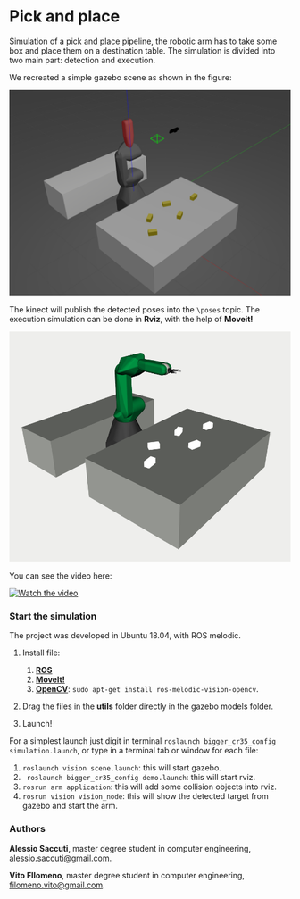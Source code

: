 # Pick and place

Simulation of a pick and place pipeline, the robotic arm has to take some box and place them on a destination table. The simulation is divided into two main part: detection and execution.

We recreated a simple gazebo scene as shown in the figure:

![gazebo](https://github.com/SuperDiodo/pick_and_place/blob/master/images/gazebo_sim.png)

The kinect will publish the detected poses into the ```\poses``` topic. The execution simulation can be done in **Rviz**, with the help of **Moveit!** 

![rviz](https://github.com/SuperDiodo/pick_and_place/blob/master/images/rviz_image.png)

You can see the video here:

[![Watch the video](https://img.youtube.com/vi/DumeUdD6gvw/hqdefault.jpg)](https://www.youtube.com/watch?v=DumeUdD6gvw)


### Start the simulation

The project was developed in Ubuntu 18.04, with ROS melodic.

1. Install file:
   1. **[ROS](http://wiki.ros.org/melodic/Installation)** 
   2. **[MoveIt!](https://moveit.ros.org/install/)**
   3. **[OpenCV](https://wiki.ros.org/vision_opencv)**: ```sudo apt-get install ros-melodic-vision-opencv```.

2. Drag the files in the **utils** folder directly in the gazebo models folder.

3. Launch!

   

For a simplest launch just digit in terminal ```roslaunch bigger_cr35_config simulation.launch```, or type in  a terminal tab or window for each file:

1. ```roslaunch vision scene.launch```: this will start gazebo.
2.  ``` roslaunch bigger_cr35_config demo.launch```: this will start rviz.
3. ```rosrun arm application```: this will add some collision objects into rviz.
4. ```rosrun vision vision_node```: this will show the detected target from gazebo and start the arm.



### Authors

**Alessio Saccuti**, master degree student in computer engineering, alessio.saccuti@gmail.com.

**Vito FIlomeno**, master degree student in computer engineering, filomeno.vito@gmail.com.

